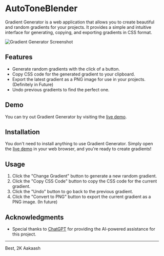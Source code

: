 # AutoToneBlender

Gradient Generator is a web application that allows you to create beautiful and random gradients for your projects. It provides a simple and intuitive interface for generating, copying, and exporting gradients in CSS format.

![Gradient Generator Screenshot](screenshot.png)

## Features

- Generate random gradients with the click of a button.
- Copy CSS code for the generated gradient to your clipboard.
- Export the latest gradient as a PNG image for use in your projects. (Definitely in Future)
- Undo previous gradients to find the perfect one.

## Demo

You can try out Gradient Generator by visiting the [live demo]([https://your-demo-link-here.com](https://autotoneblender.vercel.app/)).

## Installation

You don't need to install anything to use Gradient Generator. Simply open the [live demo]([https://your-demo-link-here.com](https://autotoneblender.vercel.app/)) in your web browser, and you're ready to create gradients!

## Usage

1. Click the "Change Gradient" button to generate a new random gradient.
2. Click the "Copy CSS Code" button to copy the CSS code for the current gradient.
3. Click the "Undo" button to go back to the previous gradient.
4. Click the "Convert to PNG" button to export the current gradient as a PNG image. (In future)

## Acknowledgments

- Special thanks to [ChatGPT]([https://www.openai.com](https://openai.com/blog/chatgpt)) for providing the AI-powered assistance for this project.


---
Best,
2K Aakaash
